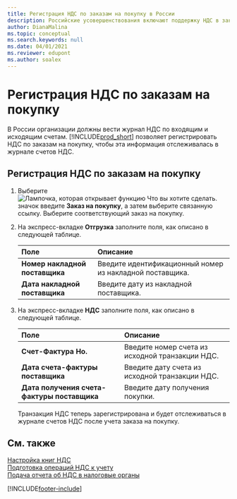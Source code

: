 ```yaml
---
title: Регистрация НДС по заказам на покупку в России
description: Российские усовершенствования включают поддержку НДС в заказах на покупку.
author: DianaMalina
ms.topic: conceptual
ms.search.keywords: null
ms.date: 04/01/2021
ms.reviewer: edupont
ms.author: soalex
---
```


# <a name="register-vat-on-purchase-orders"></a><a name="register-vat-on-purchase-orders"></a><a name="register-vat-on-purchase-orders"></a>Регистрация НДС по заказам на покупку

В России организации должны вести журнал НДС по входящим и исходящим счетам. [!INCLUDE[prod_short](../../includes/prod_short.md)] позволяет регистрировать НДС по заказам на покупку, чтобы эта информация отслеживалась в журнале счетов НДС.

## <a name="to-register-vat-on-a-purchase-order"></a><a name="to-register-vat-on-a-purchase-order"></a><a name="to-register-vat-on-a-purchase-order"></a>Регистрация НДС по заказам на покупку

1. Выберите ![Лампочка, которая открывает функцию Что вы хотите сделать.](../../media/ui-search/search_small.png "Что вы хотите сделать") значок введите **Заказ на покупку**, а затем выберите связанную ссылку. Выберите соответствующий заказ на покупку.

2. На экспресс-вкладке **Отгрузка** заполните поля, как описано в следующей таблице.

   | Поле                    | Описание                                              |
   | :----------------------- | :------------------------------------------------------- |
   | **Номер накладной поставщика**  | Введите идентификационный номер из накладной поставщика. |
   | **Дата накладной поставщика** | Введите дату из накладной поставщика.                  |

3. На экспресс-вкладке **НДС** заполните поля, как описано в следующей таблице.

   | Поле                            | Описание                                                 |
   | :------------------------------- | :---------------------------------------------------------- |
   | **Счет-Фактура Но.**       | Введите номер счета из исходной транзакции НДС. |
   | **Дата счета-фактуры поставщика**      | Введите дату счета из исходной транзакции НДС.   |
   | **Дата получения счета-фактуры поставщика** | Введите дату получения покупки.              |

   Транзакция НДС теперь зарегистрирована и будет отслеживаться в журнале счетов НДС после учета заказа на покупку.

## <a name="see-also"></a><a name="see-also"></a><a name="see-also"></a>См. также

[Настройка книг НДС](How-to-Set-Up-VAT-Ledgers.md)  
[Подготовка операций НДС к учету](How-to-Prepare-VAT-Entries-for-Posting.md)  
[Подача отчета об НДС в налоговые органы](../../finance-how-report-vat.md)  


[!INCLUDE[footer-include](../../includes/footer-banner.md)]
